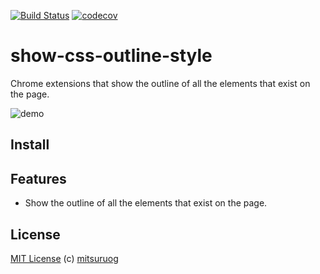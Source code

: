 [![Build Status](https://travis-ci.org/mitsuruog/show-css-outline-style.svg?branch=master)](https://travis-ci.org/mitsuruog/show-css-outline-style) [![codecov](https://codecov.io/gh/mitsuruog/show-css-outline-style/branch/master/graph/badge.svg)](https://codecov.io/gh/mitsuruog/show-css-outline-style)

# show-css-outline-style

Chrome extensions that show the outline of all the elements that exist on the page.

![demo](./assets/images/demo.gif)

## Install

<!-- - [Chrome web store](https://chrome.google.com/webstore/detail/nkbceicafhlobddjmlflmhbloffdekcd) -->

## Features

- Show the outline of all the elements that exist on the page.

## License

[MIT License](http://ja.wikipedia.org/wiki/MIT_License)
(c) [mitsuruog](https://github.com/mitsuruog)
